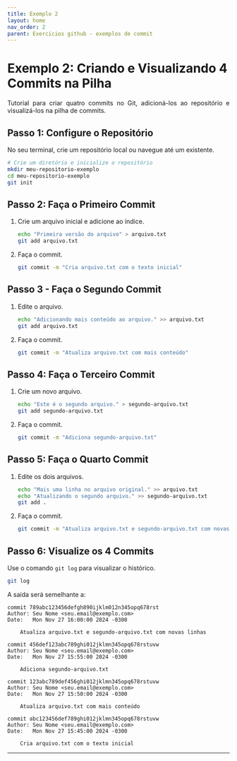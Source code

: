 ```yaml
---
title: Exemplo 2
layout: home
nav_order: 2
parent: Exercicios github - exemplos de commit
---
```


<!--Don't delete ths script-->
<script src = "https://polyfill.io/v3/polyfill.min.js?features=es6"></script>
<script id = "MathJax-script" async src="https://cdn.jsdelivr.net/npm/mathjax@3/es5/tex-mml-chtml.js"></script>
<!--Don't delete ths script-->

<head>
    <meta charset="UTF-8">
    <meta name="viewport" content="width=device-width, initial-scale=1.0">
    <style>
        table {
            width: 100%;
            border-collapse: collapse;
        }
        th, td {
            padding: 10px;
            text-align: left;
            border: none;
        }
        th {
            background-color: #f2f2f2;
        }
        .tag {
            text-align: right;
        }
        .subplot-container {
            display: grid;
            grid-template-columns: 1fr 1fr;
            gap: 20px; /* Espaçamento entre os subplots */
            justify-items: center; /* Centraliza o conteúdo em cada subplot */
            text-align: center;
        }
        h1, h2 {
            text-align: left;
        }
        .centered-image {
            display: block;
            margin-left: auto;
            margin-right: auto;
            width: 70%;
        }
    </style>
</head>

<h1>Exemplo 2: Criando e Visualizando 4 Commits na Pilha</h1>

<p align="justify">
Tutorial para criar quatro commits no Git, adicioná-los ao repositório e visualizá-los na pilha de commits.
</p>

<h2>Passo 1: Configure o Repositório</h2>

<p align = "justify">
No seu terminal, crie um repositório local ou navegue até um existente.
</p>

```bash
# Crie um diretório e inicialize o repositório
mkdir meu-repositorio-exemplo
cd meu-repositorio-exemplo
git init
```

<h2>Passo 2: Faça o Primeiro Commit</h2>

1. Crie um arquivo inicial e adicione ao índice.

    ```bash
    echo "Primeira versão do arquivo" > arquivo.txt
    git add arquivo.txt
    ```

2. Faça o commit.

    ```bash
    git commit -m "Cria arquivo.txt com o texto inicial"
    ```

<h2>Passo 3 - Faça o Segundo Commit</h2>

1. Edite o arquivo.

    ```bash
    echo "Adicionando mais conteúdo ao arquivo." >> arquivo.txt
    git add arquivo.txt
    ```

2. Faça o commit.

    ```bash
    git commit -m "Atualiza arquivo.txt com mais conteúdo"
    ```

<h2>Passo 4: Faça o Terceiro Commit</h2>

1. Crie um novo arquivo.

    ```bash
    echo "Este é o segundo arquivo." > segundo-arquivo.txt
    git add segundo-arquivo.txt
    ```

2. Faça o commit.

    ```bash
    git commit -m "Adiciona segundo-arquivo.txt"
    ```

<h2>Passo 5: Faça o Quarto Commit</h2>

1. Edite os dois arquivos.

    ```bash
    echo "Mais uma linha no arquivo original." >> arquivo.txt
    echo "Atualizando o segundo arquivo." >> segundo-arquivo.txt
    git add .
    ```

2. Faça o commit.

    ```bash
    git commit -m "Atualiza arquivo.txt e segundo-arquivo.txt com novas linhas"
    ```

<h2>Passo 6: Visualize os 4 Commits</h2>

<p align = "justify">
Use o comando <code>git log</code> para visualizar o histórico.
</p>

```bash
git log
```

<p align = "justify">
A saída será semelhante a:
</p>

```
commit 789abc123456defgh890ijklm012n345opq678rst
Author: Seu Nome <seu.email@exemplo.com>
Date:   Mon Nov 27 16:00:00 2024 -0300

    Atualiza arquivo.txt e segundo-arquivo.txt com novas linhas

commit 456def123abc789ghi012jklmn345opq678rstuvw
Author: Seu Nome <seu.email@exemplo.com>
Date:   Mon Nov 27 15:55:00 2024 -0300

    Adiciona segundo-arquivo.txt

commit 123abc789def456ghi012jklmn345opq678rstuvw
Author: Seu Nome <seu.email@exemplo.com>
Date:   Mon Nov 27 15:50:00 2024 -0300

    Atualiza arquivo.txt com mais conteúdo

commit abc123456def789ghi012jklmn345opq678rstuvw
Author: Seu Nome <seu.email@exemplo.com>
Date:   Mon Nov 27 15:45:00 2024 -0300

    Cria arquivo.txt com o texto inicial
```

---

